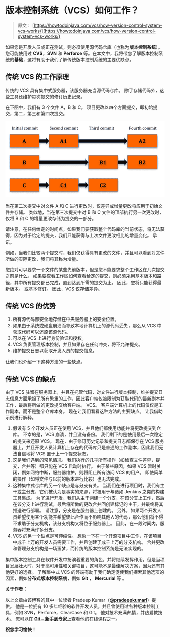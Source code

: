 # 版本控制系统（VCS）如何工作？

> 原文： [https://howtodoinjava.com/vcs/how-version-control-system-vcs-works/](https://howtodoinjava.com/vcs/how-version-control-system-vcs-works/)

如果您是开发人员或正在测试，则必须使用源代码仓库（也称为**版本控制系统**）。 您可能使用过 **CVS**，**SVN** 和 **Perforce** 等。在本文中，我将带您了解版本控制系统的**基础**，这将有助于我们了解传统版本控制系统的主要优缺点。

## 传统 VCS 的工作原理

传统的 VCS 具有集中式服务器，该服务器充当源代码仓库。 除了存储代码外，这些工具还维护每次提交的修订历史记录。

在下图中，我们有 3 个文件 A，B 和 C。 项目更改以四个方面提交，即初始提交，第二，第三和第四次提交。

![Version Control System - Delta Changes](img/bef58e08ae5b9c15e963dabf24fda40f.png)

当在第二次提交中对文件 A 和 C 进行更改时，仅差异或增量更改将应用​​于初始文件并存储。 类似地，当在第三次提交中对 B 和 C 文件的顶部执行另一次更改时，仅将 B 和 C 的增量更改存储为提交的一部分。

请注意，在任何给定的时间点，如果我们要获取整个代码库的当前状态，将无法获得，因为对于给定的提交，我们只能获得与上次文件更改相比的增量变化。 承诺。

例如，当我们比较两个提交时，我们仅获得具有更改的文件，并且可以看到对文件所做的实际更改，我们将其称为增量。

您绝对可以要求一个文件的某些先前版本，但是您不能要求整个工作区在几次提交之前是什么。 如果要查看工作区如何查看给定的提交，则必须采用基本版本和路径，其中所有提交都已完成，直到达到所需的提交为止。 因此，您将只能获得最新版本。 或基本修订。 因此，VCS 仅存储差异。

## 传统 VCS 的优势

1.  所有源代码都安全地存储在中央服务器上的安全位置。
2.  如果由于系统或硬盘崩溃而导致本地计算机上的源代码丢失，那么从 VCS 中获取代码可以还原该源代码。
3.  可以在 VCS 上进行身份验证和授权。
4.  VCS 负责管理版本控制，并且如果存在任何冲突，将不允许提交。
5.  维护提交日志以获取开发人员的提交信息。

让我们也介绍一下这种方法的一些缺点。

## 传统 VCS 的缺点

由于 VCS 驻留在服务器上，并且在托管代码，对文件进行版本控制，维护提交日志信息方面承担了所有繁重的工作，因此客户端仅被限制为获取代码的最新副本并工作，最后将所做的更改提交给客户端。 VCS。 客户端计算机上的代码仅仅是工作副本，而不是整个仓库本身。 现在让我们看看这种方法的主要缺点。 让我借助示例进行解释。

1.  假设有 5 个开发人员正在使用 VCS，并且他们都使用功能并将更改提交到仓库。 不幸的是，VCS 崩溃，并且没有备份。 我们剩下的是使用最后一次稳定的提交来还原 VCS。 现在，由于修订历史记录和提交日志都保存在 VCS 服务器上，并且开发人员计算机上存在的代码库只是普通的工作副本，因此我们无法自信地将 VCS 置于上一个提交状态。
2.  这是我们遇到的常见情况。 我们执行的几乎所有操作（如检查文件差异，提交，合并等）都只能在 VCS 启动时执行。 由于某些原因，如果 VCS 暂时关闭，例如网络中断，服务器维护，则将阻止所有访问 VCS 的用户。 即使简单的操作（如将文件与以前的版本进行比较）也无法完成。
3.  这种集中式仓库的另一个缺点是与分支有关。 当我们在进行项目时，我们有主干或主分支，它们被认为是事实的来源，将被用于与诸如 Jenkins 之类的构建工具集成。 为了进行开发，我们从主干创建一个分支，在该分支上工作，然后在该分支上进行测试，最后将所做的更改合并回创建标记的主干，并最终将其推送进行部署。 请注意，分支是在服务器上创建的。 另外，如果两个开发人员希望使用某个功能并希望彼此合作而不影响其他人的代码，那么他们将不得不求助于分支机构，该分支机构又将位于服务器上。 因此，在一段时间内，服务器将充满许多分支。
4.  VCS 的另一个缺点是可伸缩性。 想象一下在一个开源项目中工作，在该项目中成千上万的开发人员需要工作，并且创建了成千上万的分支机构。 合并更改和管理分支机构是一场噩梦，而传统的版本控制系统是无法实现的。

集中版本控制工具在软件开发中扮演着重要的角色，并将继续发挥作用，但是当项目发展壮大时，对于高可用性和关键项目，这可能不是最佳解决方案，因为还有其他更好的选择。 了解集中式 VCS 的弊端有助于我们确定促使我们探索其他选项的因素，例如**分布式版本控制系统**，例如 **Git** ， **Mercurial** 等 。

**关于作者：**

以上文章由该博客的其中一位读者 Pradeep Kumar（[**@pradeepkumarl**](https://twitter.com/pradeepkumarl)）提供。 他是一位拥有 10 多年经验的软件开发人员，并且曾使用过各种版本控制工具，例如 SVN，Perforce，ClearCase 和 Git。 他对技术充满热情，并热爱教技术。 您可以在 [**Git – 新手到专家**](http://prashdeep.usefedora.com)上查看他的在线课程之一。

**祝您学习愉快！**